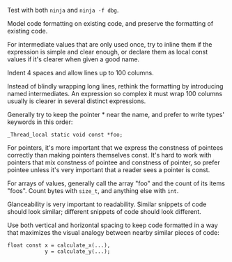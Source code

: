 Test with both `ninja` and `ninja -f dbg`.

Model code formatting on existing code,
and preserve the formatting of existing code.

For intermediate values that are only used once,
try to inline them if the expression is simple
and clear enough, or declare them as local const
values if it's clearer when given a good name.

Indent 4 spaces and allow lines up to 100 columns.

Instead of blindly wrapping long lines, rethink
the formatting by introducing named intermediates.
An expression so complex it must wrap 100 columns
usually is clearer in several distinct expressions.

Generally try to keep the pointer * near the name,
and prefer to write types' keywords in this order:

    _Thread_local static void const *foo;

For pointers, it's more important that we express the
constness of pointees correctly than making pointers
themselves const.  It's hard to work with pointers that
mix constness of pointee and constness of pointer, so
prefer pointee unless it's very important that a reader
sees a pointer is const.

For arrays of values, generally call the array "foo"
and the count of its items "foos".  Count bytes with
`size_t`, and anything else with `int`.

Glanceability is very important to readability.
Similar snippets of code should look similar;
different snippets of code should look different.

Use both vertical and horizontal spacing to keep
code formatted in a way that maximizes the visual
analogy between nearby similar pieces of code:

    float const x = calculate_x(...),
                y = calculate_y(...);

